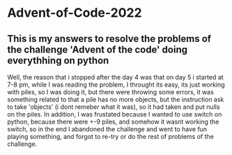 # Advent-of-Code-2022
This is my answers to resolve the problems of the challenge 'Advent of the code' doing everythhing on python
--------------------------------------------------------------------------------
Well, the reason that i stopped after the day 4 was that on day 5 i started at 7-8 pm, while I was reading the problem, I throught its easy, its just working with piles,
so I was doing it, but there were throwing some errors, it was something related to that a pile has no more objects, but the instruction ask to take 
'objects' (i dont remeber what it was), so it had taken and put nulls on the piles. In addition, I was frustated because I wanted to use switch on python, because 
there were +-9 piles, and somehow it wasnt working the switch, so in the end I abandoned the challenge and went to have fun playing something, and forgot to re-try 
or do the rest of problems of the challenge.

